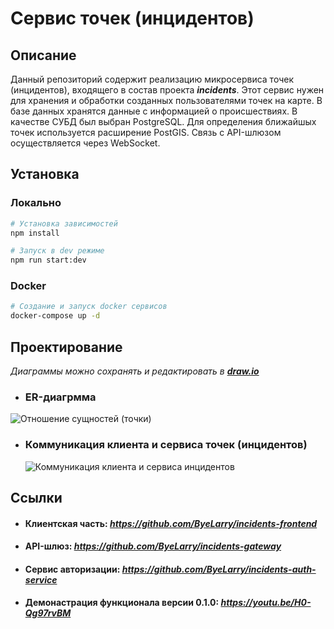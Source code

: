 # Сервис точек (инцидентов)

## Описание

Данный репозиторий содержит реализацию микросервиса точек (инцидентов), входящего в состав проекта ***incidents***.
Этот сервис нужен для хранения и обработки созданных пользователями точек на карте. В базе данных хранятся данные с информацией о происшествиях.
В качестве CУБД был выбран PostgreSQL. Для определения ближайшых точек используется расширение PostGIS.
Связь с API-шлюзом осуществляется через WebSocket.

## Установка

### Локально
```bash
# Установка зависимостей
npm install

# Запуск в dev режиме
npm run start:dev
```

### Docker 
```bash
# Создание и запуск docker сервисов
docker-compose up -d
```
## Проектирование

_Диаграммы можно сохранять и редактировать в ***[draw.io](https://app.diagrams.net/)***_
  
- ### ER-диагрмма 
 ![Отношение сущностей (точки)](https://github.com/user-attachments/assets/a731f019-a763-46c9-b132-a2ea4f9b7dab)


- ### Коммуникация клиента и сервиса точек (инцидентов)
  ![Коммуникация клиента и сервиса инцидентов](https://github.com/user-attachments/assets/686787f9-6b53-407e-87f9-8bfe61007320)

## Ссылки

- #### Клиентская часть:  *https://github.com/ByeLarry/incidents-frontend*
- #### API-шлюз:  *https://github.com/ByeLarry/incidents-gateway*
- #### Сервис авторизации:  *https://github.com/ByeLarry/incidents-auth-service*
- #### Демонастрация функционала версии 0.1.0: *https://youtu.be/H0-Qg97rvBM*



